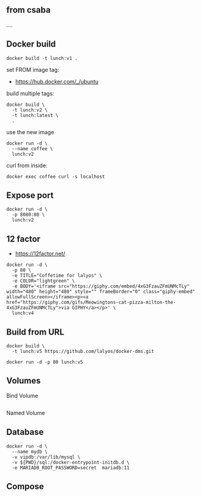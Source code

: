 ## from csaba 

....


## Docker build

```
docker build -t lunch:v1 .
```

set FROM image tag:
- https://hub.docker.com/_/ubuntu

build multiple tags:
```
docker build \
  -t lunch:v2 \
  -t lunch:latest \
  .
```

use the new image
```
docker run -d \
  --name coffee \
  lunch:v2
```

curl from inside:
```
docker exec coffee curl -s localhost
```

## Expose port

```
docker run -d \
  -p 8080:80 \
  lunch:v2
```

## 12 factor

- https://12factor.net/

```
docker run -d \
  -p 80 \
  -e TITLE="Coffetime for lalyos" \
  -e COLOR="lightgreen" \
  -e BODY='<iframe src="https://giphy.com/embed/4xG3FzauZFmUNMcTLy" width="480" height="480" style="" frameBorder="0" class="giphy-embed" allowFullScreen></iframe><p><a href="https://giphy.com/gifs/Meowingtons-cat-pizza-milton-the-4xG3FzauZFmUNMcTLy">via GIPHY</a></p>' \
  lunch:v4
```

## Build from URL

```
docker build \
  -t lunch:v5 https://github.com/lalyos/docker-dms.git

docker run -d -p 80 lunch:v5
```

## Volumes

Bind Volume

```
```

Named Volume

## Database


```
docker run -d \
  --name mydb \
  -v vipdb:/var/lib/mysql \
  -v ${PWD}/sql:/docker-entrypoint-initdb.d \
  -e MARIADB_ROOT_PASSWORD=secret  mariadb:11
```

## Compose

